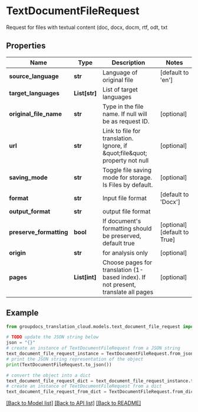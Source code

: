 # TextDocumentFileRequest

Request for files with textual content (doc, docx, docm, rtf, odt, txt

## Properties

Name | Type | Description | Notes
------------ | ------------- | ------------- | -------------
**source_language** | **str** | Language of original file | [default to 'en']
**target_languages** | **List[str]** | List of target languages | 
**original_file_name** | **str** | Type in the file name. If null will be as request ID. | [optional] 
**url** | **str** | Link to file for translation. Ignore, if \&quot;file\&quot; property not null | [optional] 
**saving_mode** | **str** | Toggle file saving mode for storage.  Is Files by default. | [optional] 
**format** | **str** | Input file format | [default to 'Docx']
**output_format** | **str** | output file format | 
**preserve_formatting** | **bool** | If document&#39;s formatting should be preserved, default true | [optional] [default to True]
**origin** | **str** | for analysis only | [optional] 
**pages** | **List[int]** | Choose pages for translation (1-based index). If not present, translate all pages | [optional] 

## Example

```python
from groupdocs_translation_cloud.models.text_document_file_request import TextDocumentFileRequest

# TODO update the JSON string below
json = "{}"
# create an instance of TextDocumentFileRequest from a JSON string
text_document_file_request_instance = TextDocumentFileRequest.from_json(json)
# print the JSON string representation of the object
print(TextDocumentFileRequest.to_json())

# convert the object into a dict
text_document_file_request_dict = text_document_file_request_instance.to_dict()
# create an instance of TextDocumentFileRequest from a dict
text_document_file_request_from_dict = TextDocumentFileRequest.from_dict(text_document_file_request_dict)
```
[[Back to Model list]](../README.md#documentation-for-models) [[Back to API list]](../README.md#documentation-for-api-endpoints) [[Back to README]](../README.md)


